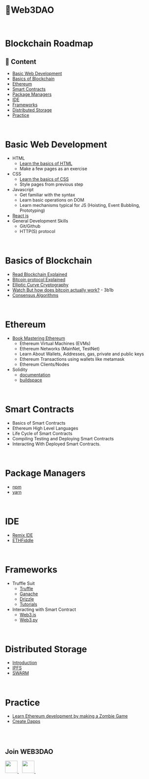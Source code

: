 # 🚀Web3DAO
<br/>

# Blockchain Roadmap

## 📄 Content

- [Basic Web Development ](#Basic-Web-Development )
- [Basics of Blockchain](#Basics-of-Blockchain)
- [Ethereum](#Ethereum)
- [Smart Contracts](#Smart-Contracts)
- [Package Managers](#Package-Managers)
- [IDE](#IDE)
- [Frameworks](#Frameworks)
- [Distributed Storage](#Distributed-Storage)
- [Practice](#Practice)

<br/>

# Basic Web Development 
- HTML
    - [Learn the basics of HTML](https://www.tutorialspoint.com/html/index.htm)
    - Make a few pages as an exercise
- CSS  
    - [Learn the basics of CSS](https://www.tutorialspoint.com/css/index.htm)
    - Style pages from previous step
- Javascript 
    - Get familiar with the syntax
    - Learn basic operations on DOM
    - Learn mechanisms typical for JS (Hoisting, Event Bubbling, Prototyping)
- [React js](https://reactjs.org/tutorial/tutorial.html)
- General Development Skills
    - Git/Github
    - HTTP(S) protocol


<br/>

# Basics of Blockchain
- [Read Blockchain Explained](https://www.investopedia.com/terms/b/blockchain.asp)
- [Bitcoin protocol Explained](https://medium.com/coinmonks/bitcoin-white-paper-explained-part-1-4-16cba783146a)
- [Elliptic Curve Cryptography](https://medium.com/coinmonks/learn-how-to-code-elliptic-curve-cryptography-a952dfdc20ab)
- [Watch But how does bitcoin actually work?](https://www.youtube.com/watch?v=bBC-nXj3Ng4) - 3b1b
- [Consensus Algorithms](https://medium.com/@genesishack/understanding-blockchain-consensus-algorithms-433f0e1dc8bd)

<br/>

# Ethereum
- [Book Mastering Ethereum](https://github.com/ethereumbook/ethereumbook)
    - Ethereum Virtual Machines (EVMs)
    - Ethereum Networks (MainNet, TestNet)
    - Learn About Wallets, Addresses, gas, private and public keys
    - Ethereum Transactions using wallets like metamask
    - Ethereum Clients/Nodes
- Solidity 
    - [documentation](https://docs.soliditylang.org/en/latest/
)
    - [buildspace](https://buildspace.so/)

<br/>

# Smart Contracts
- Basics of Smart Contracts
- Ethereum High Level Languages
- Life Cycle of Smart Contracts
- Compiling Testing and Deploying Smart Contracts
- Interacting With Deployed Smart Contracts.

<br/>

# Package Managers
- [npm](https://www.npmjs.com/)
- [yarn](https://yarnpkg.com/lang/en/)

<br/>

# IDE
- [Remix IDE](https://remix.ethereum.org/)
- [ETHFiddle](https://ethfiddle.com/)

<br/>

# Frameworks
- Truffle Suit
    - [Truffle](https://truffleframework.com/truffle)
    - [Ganache](https://truffleframework.com/ganache)
    - [Drizzle](https://truffleframework.com/drizzle)
    - [Tutorials](https://truffleframework.com/tutorials)
- Interacting with Smart Contract
    - [Web3.js](https://web3js.readthedocs.io/en/1.0/)
    - [Web3.py](https://web3py.readthedocs.io/en/stable/)

<br/>

# Distributed Storage
- [Introduction](https://medium.com/bitfwd/what-is-decentralised-storage-ipfs-filecoin-sia-storj-swarm-5509e476995f
)
- [IPFS](https://docs.ipfs.io/)
- [SWARM](https://swarm-gateways.net/)

<br/>

# Practice
- [Learn Ethereum development by making a Zombie Game](https://cryptozombies.io/)
- [Create Dapps](https://github.com/jklepatch/eattheblocks/tree/master/dapp-30)

<br/>
<br/>

## Join WEB3DAO
  <a href="https://discord.io/web3dao">
    <img width="40px" src="https://www.vectorlogo.zone/logos/discordapp/discordapp-tile.svg" />
  </a>&ensp;
  <a href="https://twitter.com/Web3DAO_">
    <img width="40px" src="https://www.vectorlogo.zone/logos/twitter/twitter-official.svg" />
  </a>&ensp;
<br/><br/>
